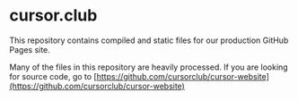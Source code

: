 # cursor.club

This repository contains compiled and static files for our production GitHub Pages site.

Many of the files in this repository are heavily processed. If you are looking for source code, go to [https://github.com/cursorclub/cursor-website](https://github.com/cursorclub/cursor-website)
